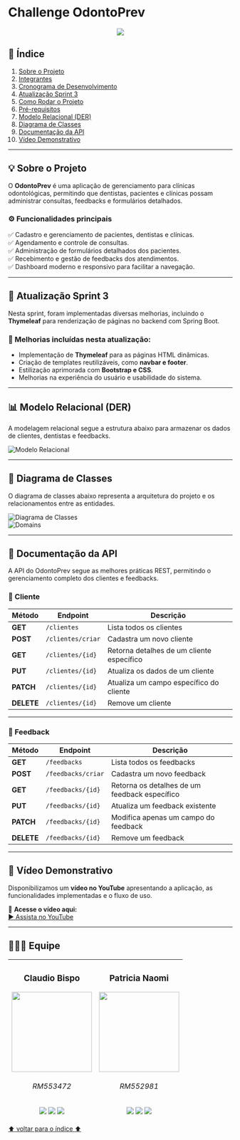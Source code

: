 
# **Challenge OdontoPrev**
<p align="center">
    <img loading="lazy" src="http://img.shields.io/static/v1?label=STATUS&message=EM%20DESENVOLVIMENTO&color=GREEN&style=for-the-badge"/>
</p>

## 📌 **Índice**
1. [Sobre o Projeto](#sobre-o-projeto)  
2. [Integrantes](#integrantes)  
3. [Cronograma de Desenvolvimento](#cronograma-de-desenvolvimento)  
4. [Atualização Sprint 3](#atualização-sprint-3)  
5. [Como Rodar o Projeto](#como-rodar-o-projeto)  
6. [Pré-requisitos](#pré-requisitos)  
7. [Modelo Relacional (DER)](#modelo-relacional-der)  
8. [Diagrama de Classes](#diagrama-de-classes)  
9. [Documentação da API](#documentação-da-api)  
10. [Vídeo Demonstrativo](#vídeo-demonstrativo)  

---

## 💡 **Sobre o Projeto**
O **OdontoPrev** é uma aplicação de gerenciamento para clínicas odontológicas, permitindo que dentistas, pacientes e clínicas possam administrar consultas, feedbacks e formulários detalhados.

### **⚙️ Funcionalidades principais**
✅ Cadastro e gerenciamento de pacientes, dentistas e clínicas.  
✅ Agendamento e controle de consultas.  
✅ Administração de formulários detalhados dos pacientes.  
✅ Recebimento e gestão de feedbacks dos atendimentos.  
✅ Dashboard moderno e responsivo para facilitar a navegação.  

---

## 🚀 **Atualização Sprint 3**
Nesta sprint, foram implementadas diversas melhorias, incluindo o **Thymeleaf** para renderização de páginas no backend com Spring Boot.

### **📌 Melhorias incluídas nesta atualização:**
- Implementação de **Thymeleaf** para as páginas HTML dinâmicas.  
- Criação de templates reutilizáveis, como **navbar e footer**.  
- Estilização aprimorada com **Bootstrap e CSS**.  
- Melhorias na experiência do usuário e usabilidade do sistema.  

---

## 📊 **Modelo Relacional (DER)**
A modelagem relacional segue a estrutura abaixo para armazenar os dados de clientes, dentistas e feedbacks.

![Modelo Relacional](Relational_1.png)

---

## 📌 **Diagrama de Classes**
O diagrama de classes abaixo representa a arquitetura do projeto e os relacionamentos entre as entidades.

![Diagrama de Classes](diagrama-de-classes.png)  
![Domains](domains.png)

---

## 📝 **Documentação da API**
A API do OdontoPrev segue as melhores práticas REST, permitindo o gerenciamento completo dos clientes e feedbacks.

### **📌 Cliente**
| Método | Endpoint | Descrição |
|--------|---------|-----------|
| **GET** | `/clientes` | Lista todos os clientes |
| **POST** | `/clientes/criar` | Cadastra um novo cliente |
| **GET** | `/clientes/{id}` | Retorna detalhes de um cliente específico |
| **PUT** | `/clientes/{id}` | Atualiza os dados de um cliente |
| **PATCH** | `/clientes/{id}` | Atualiza um campo específico do cliente |
| **DELETE** | `/clientes/{id}` | Remove um cliente |

---

### **📌 Feedback**
| Método | Endpoint | Descrição |
|--------|---------|-----------|
| **GET** | `/feedbacks` | Lista todos os feedbacks |
| **POST** | `/feedbacks/criar` | Cadastra um novo feedback |
| **GET** | `/feedbacks/{id}` | Retorna os detalhes de um feedback específico |
| **PUT** | `/feedbacks/{id}` | Atualiza um feedback existente |
| **PATCH** | `/feedbacks/{id}` | Modifica apenas um campo do feedback |
| **DELETE** | `/feedbacks/{id}` | Remove um feedback |

---

## 🎥 **Vídeo Demonstrativo**
Disponibilizamos um **vídeo no YouTube** apresentando a aplicação, as funcionalidades implementadas e o fluxo de uso.

📌 **Acesse o vídeo aqui:**  
[▶ Assista no YouTube](https://www.youtube.com/watch?v=A3Tw0jTuy60&ab_channel=PatriciaNaomi)

---
## 🧑‍🤝‍🧑 Equipe

| <h3>Claudio Bispo</h3><img src="https://avatars.githubusercontent.com/u/110735259?v=4" width=180px> <h6>RM553472</h6> <a href="https://github.com/claubis"><img src="https://img.shields.io/badge/github-%23121011.svg?style=for-the-badge&logo=github&logoColor=white"></a> <a href="https://www.linkedin.com/in/claudiosbispo"><img src="https://img.shields.io/badge/linkedin-%230077B5.svg?style=for-the-badge&logo=linkedin&logoColor=white"></a> <a href="https://www.instagram.com/_claudiobispo/"><img src="https://img.shields.io/badge/Instagram-%23E4405F.svg?style=for-the-badge&logo=Instagram&logoColor=white"></a>|<h3>Patricia Naomi</h3> <img src="https://avatars.githubusercontent.com/u/132932532?v=4" width=180px><h6>RM552981</h6> <a href="https://github.com/patinaomi"><img src="https://img.shields.io/badge/github-%23121011.svg?style=for-the-badge&logo=github&logoColor=white"></a> <a href="https://www.linkedin.com/in/patinaomi/"><img src="https://img.shields.io/badge/linkedin-%230077B5.svg?style=for-the-badge&logo=linkedin&logoColor=white"></a> <a href="https://www.instagram.com/naomipati/"><img src="https://img.shields.io/badge/Instagram-%23E4405F.svg?style=for-the-badge&logo=Instagram&logoColor=white"></a>|
|--|--|


[:arrow_up: voltar para o índice :arrow_up:](#índice)
